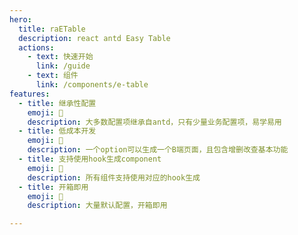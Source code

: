 ```yaml
---
hero:
  title: raETable
  description: react antd Easy Table
  actions:
    - text: 快速开始
      link: /guide
    - text: 组件
      link: /components/e-table
features:
  - title: 继承性配置
    emoji: 💎
    description: 大多数配置项继承自antd，只有少量业务配置项，易学易用
  - title: 低成本开发
    emoji: 🌈
    description: 一个option可以生成一个B端页面，且包含增删改查基本功能
  - title: 支持使用hook生成component
    emoji: 🚀
    description: 所有组件支持使用对应的hook生成
  - title: 开箱即用
    emoji: 🎨
    description: 大量默认配置，开箱即用

---
```

